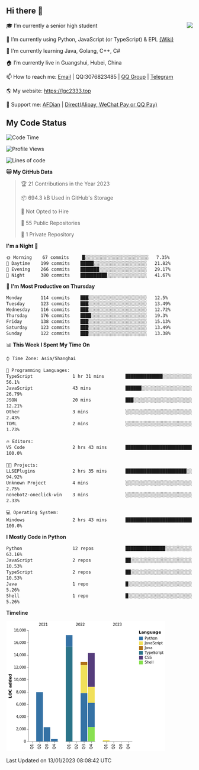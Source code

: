 ## Hi there 👋

<div width="50%">
<img align="right" src="https://github-readme-stats.vercel.app/api?username=lgc2333&show_icons=true" />
</div>

🎓 I’m currently a senior high student

📝 I’m currently using Python, JavaScript (or TypeScript) & EPL [(Wiki)](https://en.wikipedia.org/wiki/Easy_Programming_Language)

📒 I'm currently learning Java, Golang, C++, C#

🏠 I’m currently live in Guangshui, Hubei, China

📫 How to reach me: [Email](mailto:lgc2333@126.com) | QQ:3076823485 | [QQ Group](https://jq.qq.com/?_wv=1027&k=ktwOHdU2) | [Telegram](https://t.me/@lgc2333)

🌎 My website: <https://lgc2333.top>

🤝 Support me: [AFDian](https://afdian.net/@lgc2333) | [Direct(Alipay, WeChat Pay or QQ Pay)](https://s2.loli.net/2022/02/03/MLqe53BjWOAhpcF.png)

## My Code Status

<!--START_SECTION:waka-->
![Code Time](http://img.shields.io/badge/Code%20Time-979%20hrs%2035%20mins-blue)

![Profile Views](http://img.shields.io/badge/Profile%20Views-5-blue)

![Lines of code](https://img.shields.io/badge/From%20Hello%20World%20I%27ve%20Written-55%20Thousand%20lines%20of%20code-blue)

**🐱 My GitHub Data** 

> 🏆 21 Contributions in the Year 2023
 > 
> 📦 694.3 kB Used in GitHub's Storage 
 > 
> 🚫 Not Opted to Hire
 > 
> 📜 55 Public Repositories 
 > 
> 🔑 1 Private Repository 
 > 
**I'm a Night 🦉** 

```text
🌞 Morning    67 commits     █░░░░░░░░░░░░░░░░░░░░░░░░   7.35% 
🌆 Daytime    199 commits    █████░░░░░░░░░░░░░░░░░░░░   21.82% 
🌃 Evening    266 commits    ███████░░░░░░░░░░░░░░░░░░   29.17% 
🌙 Night      380 commits    ██████████░░░░░░░░░░░░░░░   41.67%

```
📅 **I'm Most Productive on Thursday** 

```text
Monday       114 commits    ███░░░░░░░░░░░░░░░░░░░░░░   12.5% 
Tuesday      123 commits    ███░░░░░░░░░░░░░░░░░░░░░░   13.49% 
Wednesday    116 commits    ███░░░░░░░░░░░░░░░░░░░░░░   12.72% 
Thursday     176 commits    ████░░░░░░░░░░░░░░░░░░░░░   19.3% 
Friday       138 commits    ███░░░░░░░░░░░░░░░░░░░░░░   15.13% 
Saturday     123 commits    ███░░░░░░░░░░░░░░░░░░░░░░   13.49% 
Sunday       122 commits    ███░░░░░░░░░░░░░░░░░░░░░░   13.38%

```


📊 **This Week I Spent My Time On** 

```text
⌚︎ Time Zone: Asia/Shanghai

💬 Programming Languages: 
TypeScript               1 hr 31 mins        ██████████████░░░░░░░░░░░   56.1% 
JavaScript               43 mins             ██████░░░░░░░░░░░░░░░░░░░   26.79% 
JSON                     20 mins             ███░░░░░░░░░░░░░░░░░░░░░░   12.21% 
Other                    3 mins              ░░░░░░░░░░░░░░░░░░░░░░░░░   2.43% 
TOML                     2 mins              ░░░░░░░░░░░░░░░░░░░░░░░░░   1.73%

🔥 Editors: 
VS Code                  2 hrs 43 mins       █████████████████████████   100.0%

🐱‍💻 Projects: 
LLSEPlugins              2 hrs 35 mins       ███████████████████████░░   94.92% 
Unknown Project          4 mins              ░░░░░░░░░░░░░░░░░░░░░░░░░   2.75% 
nonebot2-oneclick-win    3 mins              ░░░░░░░░░░░░░░░░░░░░░░░░░   2.33%

💻 Operating System: 
Windows                  2 hrs 43 mins       █████████████████████████   100.0%

```

**I Mostly Code in Python** 

```text
Python                   12 repos            ███████████████░░░░░░░░░░   63.16% 
JavaScript               2 repos             ██░░░░░░░░░░░░░░░░░░░░░░░   10.53% 
TypeScript               2 repos             ██░░░░░░░░░░░░░░░░░░░░░░░   10.53% 
Java                     1 repo              █░░░░░░░░░░░░░░░░░░░░░░░░   5.26% 
Shell                    1 repo              █░░░░░░░░░░░░░░░░░░░░░░░░   5.26%

```


**Timeline**

![Chart not found](https://raw.githubusercontent.com/lgc2333/lgc2333/main/charts/bar_graph.png) 


 Last Updated on 13/01/2023 08:08:42 UTC
<!--END_SECTION:waka-->
